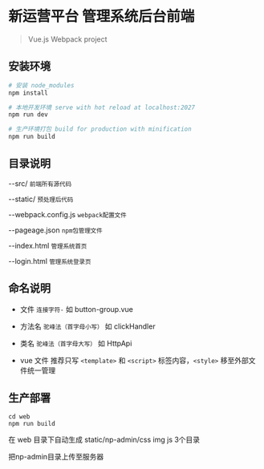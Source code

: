 # 新运营平台 管理系统后台前端

> Vue.js Webpack project

## 安装环境

``` bash
# 安装 node_modules
npm install

# 本地开发环境 serve with hot reload at localhost:2027
npm run dev

# 生产环境打包 build for production with minification
npm run build
```
## 目录说明

--src/  `前端所有源代码`

--static/  `预处理后代码`

--webpack.config.js  `webpack配置文件`

--pageage.json  `npm包管理文件`

--index.html  `管理系统首页`

--login.html  `管理系统登录页`


## 命名说明

* 文件 `连接字符-` 如 button-group.vue
* 方法名 `驼峰法（首字母小写）` 如 clickHandler
* 类名  `驼峰法（首字母大写）` 如 HttpApi

* vue 文件
推荐只写 `<template>` 和 `<script>` 标签内容，`<style>` 移至外部文件统一管理


## 生产部署

```
cd web
npm run build
```
在 web 目录下自动生成 static/np-admin/css img js 3个目录

把np-admin目录上传至服务器

